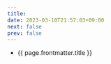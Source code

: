 ```yaml
---
title: 
date: 2023-03-10T21:57:03+09:00
next: false
prev: false
---
```


<script setup>
// import { useData } from 'vitepress'
import {withBase, useData } from 'vitepress';
import { data as posts } from '../../../.vitepress/theme/posts.data.js'

const { params } = useData()
const current_tag = params.value.tag

var pages = []
posts.forEach(post => {
    if (post.frontmatter.tags){
        var tags = post.frontmatter.tags.map(tag => { return tag.replaceAll(" ", "") })
        if (tags.includes(current_tag)) {
            pages.push(post)
        }
    }
})

</script>

<!-- @content -->

<ul>
  <li v-for="page of pages">
    <a :href="withBase(page.url)">{{ page.frontmatter.title }}</a>
  </li>
</ul>
